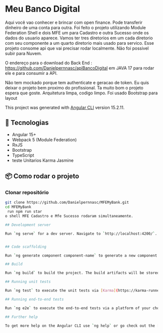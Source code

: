 # Meu Banco Digital

Aqui você vao conhecer e brincar com open finance. Pode transferir dinheiro de uma conta para outra. Foi feito o projeto utilizando Module Federation  Shell e dois MFE um para Cadastro e outra Sucesso onde os dados do usuario aparece.  Vamos ter tres diretorios em um cada diretorio com seu componente a um quarto diretorio mais usado para servico. Esse projeto consome api que vai precisar rodar localmente. Não foi possivel subir para Nuvem. 

O endereço para o download do Back End : https://github.com/Danielpernnasc/apiBancoDigital em JAVA 17 para rodar ele e para consumir a API. 

Não tem mockado porque tem authenticate e geracao de token. Eu quis deixar o projeto bem proximo do profissional. Ta muito bom o projeto espera que goste. Arquitetura limpa, codigo limpo. Foi usado Bootstrap para layout 

This project was generated with [Angular CLI](https://github.com/angular/angular-cli) version 15.2.11. 

## 🚀 Tecnologias

- Angular 15+
- Webpack 5 (Module Federation)
- RxJS
- Bootstrap
- TypeScript
- teste Unitarios Karma Jasmine

## 📦 Como rodar o projeto

### Clonar repositório
```bash
git clone https://github.com/Danielpernnasc/MFEMyBank.git
cd MFEMyBank
 run npm run star
o shell MFE Cadastro e Mfe Sucesso rodaram simultaneamente.

## Development server

Run `ng serve` for a dev server. Navigate to `http://localhost:4200/`. The application will automatically reload if you change any of the source files.


## Code scaffolding

Run `ng generate component component-name` to generate a new component. You can also use `ng generate directive|pipe|service|class|guard|interface|enum|module`.

## Build

Run `ng build` to build the project. The build artifacts will be stored in the `dist/` directory.

## Running unit tests

Run `ng test` to execute the unit tests via [Karma](https://karma-runner.github.io).

## Running end-to-end tests

Run `ng e2e` to execute the end-to-end tests via a platform of your choice. To use this command, you need to first add a package that implements end-to-end testing capabilities.

## Further help

To get more help on the Angular CLI use `ng help` or go check out the [Angular CLI Overview and Command Reference](https://angular.io/cli) page.
